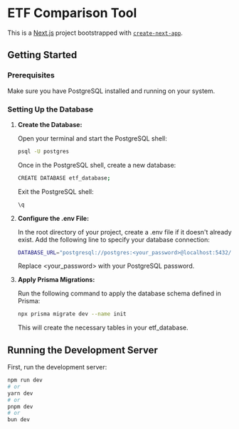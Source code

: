 # ETF Comparison Tool

This is a [Next.js](https://nextjs.org/) project bootstrapped with [`create-next-app`](https://github.com/vercel/next.js/tree/canary/packages/create-next-app).

## Getting Started

### Prerequisites

Make sure you have PostgreSQL installed and running on your system.

### Setting Up the Database

1. **Create the Database:**

    Open your terminal and start the PostgreSQL shell:
    ```bash
    psql -U postgres
    ```

    Once in the PostgreSQL shell, create a new database:
    ```bash
    CREATE DATABASE etf_database;
    ```

    Exit the PostgreSQL shell:
    ```bash
    \q
    ```

2. **Configure the .env File:**

    In the root directory of your project, create a .env file if it doesn't already exist. Add the following line to specify your database connection:
    ```bash
    DATABASE_URL="postgresql://postgres:<your_password>@localhost:5432/etf_database?schema=public"
    ```
    Replace <your_password> with your PostgreSQL password.

3. **Apply Prisma Migrations:**

    Run the following command to apply the database schema defined in Prisma:
    ```bash
    npx prisma migrate dev --name init
    ```
    This will create the necessary tables in your etf_database.

## Running the Development Server

First, run the development server:

```bash
npm run dev
# or
yarn dev
# or
pnpm dev
# or
bun dev
```
